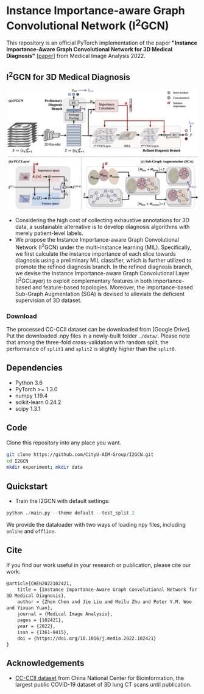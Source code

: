 # Instance Importance-aware Graph Convolutional Network (I<sup>2</sup>GCN)
This repository is an official PyTorch implementation of the paper **"Instance Importance-Aware Graph Convolutional Network for 3D Medical Diagnosis"** [[paper](https://www.sciencedirect.com/science/article/pii/S136184152200072X)] from Medical Image Analysis 2022.


## I<sup>2</sup>GCN for 3D Medical Diagnosis
<div align=center><img width="600" src=/fig/framework.png></div>

* Considering the high cost of collecting exhaustive annotations for 3D data, a sustainable alternative is to develop diagnosis algorithms with merely patient-level labels. 
* We propose the Instance Importance-aware Graph Convolutional Network (I<sup>2</sup>GCN) under the multi-instance learning (MIL). Specifically, we first calculate the instance importance of each slice towards diagnosis using a preliminary MIL classifier, which is further utilized to promote the refined diagnosis branch. In the refined diagnosis branch, we devise the Instance Importance-aware Graph Convolutional Layer (I<sup>2</sup>GCLayer) to exploit complementary features in both importance-based and feature-based topologies. Moreover, the importance-based Sub-Graph Augmentation (SGA) is devised to alleviate the deficient supervision of 3D dataset.

### Download
The processed CC-CCII dataset can be downloaded from [Google Drive]. Put the downloaded .npy files in a newly-built folder ```./data/```. Please note that among the three-fold cross-validation with random split, the performance of ```split1``` and ```split2``` is slightly higher than the ```split0```.

## Dependencies
* Python 3.6
* PyTorch >= 1.3.0
* numpy 1.19.4
* scikit-learn 0.24.2
* scipy 1.3.1


## Code
Clone this repository into any place you want.
```bash
git clone https://github.com/CityU-AIM-Group/I2GCN.git
cd I2GCN
mkdir experiment; mkdir data
```
## Quickstart 
* Train the I2GCN with default settings:
```python
python ./main.py --theme default --test_split 2 
```
We provide the dataloader with two ways of loading npy files, including ```online``` and ```offline```.

## Cite
If you find our work useful in your research or publication, please cite our work:
```
@article{CHEN2022102421,
	title = {Instance Importance-Aware Graph Convolutional Network for 3D Medical Diagnosis},
	author = {Zhen Chen and Jie Liu and Meilu Zhu and Peter Y.M. Woo and Yixuan Yuan},
	journal = {Medical Image Analysis},
	pages = {102421},
	year = {2022},
	issn = {1361-8415},
	doi = {https://doi.org/10.1016/j.media.2022.102421}
}
```


## Acknowledgements
* [CC-CCII dataset](http://ncov-ai.big.ac.cn/download?lang=en) from China National Center for Bioinformation, the largest public COVID-19 dataset of 3D lung CT scans until publication.
